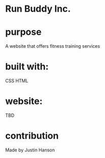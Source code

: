 # Run Buddy Inc.

# purpose
A website that offers fitness training services

# built with:
CSS
HTML

# website:
TBD

# contribution
Made by Justin Hanson
